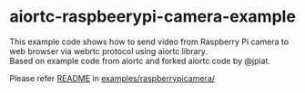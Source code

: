 # aiortc-raspbeerypi-camera-example

This example code shows how to send video from Raspberry Pi camera to web browser via webrtc protocol using aiortc library.  
Based on example code from aiortc and forked aiortc code by @jpiat.

Please refer [README](examples/raspberrypicamera/README.rst) in [examples/raspberrypicamera/](examples/raspberrypicamera/)
